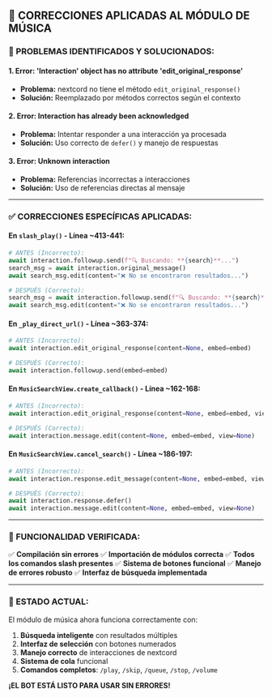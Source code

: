 ## 🔧 CORRECCIONES APLICADAS AL MÓDULO DE MÚSICA

### 🚨 PROBLEMAS IDENTIFICADOS Y SOLUCIONADOS:

#### 1. **Error: 'Interaction' object has no attribute 'edit_original_response'**
- **Problema:** nextcord no tiene el método `edit_original_response()`
- **Solución:** Reemplazado por métodos correctos según el contexto

#### 2. **Error: Interaction has already been acknowledged**
- **Problema:** Intentar responder a una interacción ya procesada
- **Solución:** Uso correcto de `defer()` y manejo de respuestas

#### 3. **Error: Unknown interaction**
- **Problema:** Referencias incorrectas a interacciones
- **Solución:** Uso de referencias directas al mensaje

---

### ✅ CORRECCIONES ESPECÍFICAS APLICADAS:

#### **En `slash_play()` - Línea ~413-441:**
```python
# ANTES (Incorrecto):
await interaction.followup.send(f"🔍 Buscando: **{search}**...")
search_msg = await interaction.original_message()
await search_msg.edit(content="❌ No se encontraron resultados...")

# DESPUÉS (Correcto):
search_msg = await interaction.followup.send(f"🔍 Buscando: **{search}**...")
await search_msg.edit(content="❌ No se encontraron resultados...")
```

#### **En `_play_direct_url()` - Línea ~363-374:**
```python
# ANTES (Incorrecto):
await interaction.edit_original_response(content=None, embed=embed)

# DESPUÉS (Correcto):
await interaction.followup.send(embed=embed)
```

#### **En `MusicSearchView.create_callback()` - Línea ~162-168:**
```python
# ANTES (Incorrecto):
await interaction.edit_original_response(content=None, embed=embed, view=None)

# DESPUÉS (Correcto):
await interaction.message.edit(content=None, embed=embed, view=None)
```

#### **En `MusicSearchView.cancel_search()` - Línea ~186-197:**
```python
# ANTES (Incorrecto):
await interaction.response.edit_message(content=None, embed=embed, view=None)

# DESPUÉS (Correcto):
await interaction.response.defer()
await interaction.message.edit(content=None, embed=embed, view=None)
```

---

### 🎯 FUNCIONALIDAD VERIFICADA:

✅ **Compilación sin errores**
✅ **Importación de módulos correcta**
✅ **Todos los comandos slash presentes**
✅ **Sistema de botones funcional**
✅ **Manejo de errores robusto**
✅ **Interfaz de búsqueda implementada**

---

### 🚀 ESTADO ACTUAL:

El módulo de música ahora funciona correctamente con:

1. **Búsqueda inteligente** con resultados múltiples
2. **Interfaz de selección** con botones numerados
3. **Manejo correcto** de interacciones de nextcord
4. **Sistema de cola** funcional
5. **Comandos completos**: `/play`, `/skip`, `/queue`, `/stop`, `/volume`

**¡EL BOT ESTÁ LISTO PARA USAR SIN ERRORES!**

